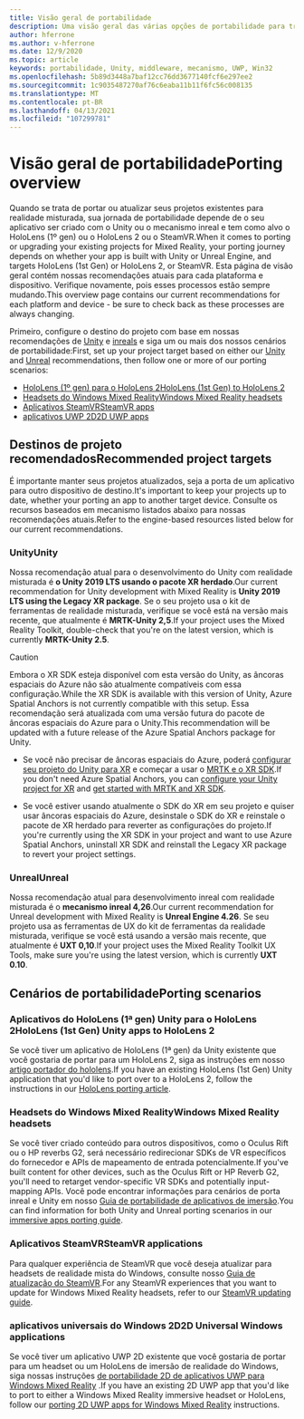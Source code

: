 ```yaml
---
title: Visão geral de portabilidade
description: Uma visão geral das várias opções de portabilidade para trazer os aplicativos existentes para a realidade misturada para o HoloLens e o VR.
author: hferrone
ms.author: v-hferrone
ms.date: 12/9/2020
ms.topic: article
keywords: portabilidade, Unity, middleware, mecanismo, UWP, Win32
ms.openlocfilehash: 5b89d3448a7baf12cc76dd3677140fcf6e297ee2
ms.sourcegitcommit: 1c9035487270af76c6eaba11b11f6fc56c008135
ms.translationtype: MT
ms.contentlocale: pt-BR
ms.lasthandoff: 04/13/2021
ms.locfileid: "107299781"
---
```

# <a name="porting-overview"></a><span data-ttu-id="1b964-104">Visão geral de portabilidade</span><span class="sxs-lookup"><span data-stu-id="1b964-104">Porting overview</span></span>

<span data-ttu-id="1b964-105">Quando se trata de portar ou atualizar seus projetos existentes para realidade misturada, sua jornada de portabilidade depende de o seu aplicativo ser criado com o Unity ou o mecanismo inreal e tem como alvo o HoloLens (1º gen) ou o HoloLens 2 ou o SteamVR.</span><span class="sxs-lookup"><span data-stu-id="1b964-105">When it comes to porting or upgrading your existing projects for Mixed Reality, your porting journey depends on whether your app is built with Unity or Unreal Engine, and targets HoloLens (1st Gen) or HoloLens 2, or SteamVR.</span></span> <span data-ttu-id="1b964-106">Esta página de visão geral contém nossas recomendações atuais para cada plataforma e dispositivo. Verifique novamente, pois esses processos estão sempre mudando.</span><span class="sxs-lookup"><span data-stu-id="1b964-106">This overview page contains our current recommendations for each platform and device - be sure to check back as these processes are always changing.</span></span>

<span data-ttu-id="1b964-107">Primeiro, configure o destino do projeto com base em nossas recomendações de [Unity](#unity) e [inreals](#unreal) e siga um ou mais dos nossos cenários de portabilidade:</span><span class="sxs-lookup"><span data-stu-id="1b964-107">First, set up your project target based on either our [Unity](#unity) and [Unreal](#unreal) recommendations, then follow one or more of our porting scenarios:</span></span>

- [<span data-ttu-id="1b964-108">HoloLens (1º gen) para o HoloLens 2</span><span class="sxs-lookup"><span data-stu-id="1b964-108">HoloLens (1st Gen) to HoloLens 2</span></span>](#hololens-1st-gen-unity-apps-to-hololens-2)
- [<span data-ttu-id="1b964-109">Headsets do Windows Mixed Reality</span><span class="sxs-lookup"><span data-stu-id="1b964-109">Windows Mixed Reality headsets</span></span>](#windows-mixed-reality-headsets)
- [<span data-ttu-id="1b964-110">Aplicativos SteamVR</span><span class="sxs-lookup"><span data-stu-id="1b964-110">SteamVR apps</span></span>](#steamvr-applications)
- [<span data-ttu-id="1b964-111">aplicativos UWP 2D</span><span class="sxs-lookup"><span data-stu-id="1b964-111">2D UWP apps</span></span>](#2d-universal-windows-applications)

## <a name="recommended-project-targets"></a><span data-ttu-id="1b964-112">Destinos de projeto recomendados</span><span class="sxs-lookup"><span data-stu-id="1b964-112">Recommended project targets</span></span>

<span data-ttu-id="1b964-113">É importante manter seus projetos atualizados, seja a porta de um aplicativo para outro dispositivo de destino.</span><span class="sxs-lookup"><span data-stu-id="1b964-113">It's important to keep your projects up to date, whether your porting an app to another target device.</span></span> <span data-ttu-id="1b964-114">Consulte os recursos baseados em mecanismo listados abaixo para nossas recomendações atuais.</span><span class="sxs-lookup"><span data-stu-id="1b964-114">Refer to the engine-based resources listed below for our current recommendations.</span></span>

### <a name="unity"></a><span data-ttu-id="1b964-115">Unity</span><span class="sxs-lookup"><span data-stu-id="1b964-115">Unity</span></span>

<span data-ttu-id="1b964-116">Nossa recomendação atual para o desenvolvimento do Unity com realidade misturada é **o Unity 2019 LTS usando o pacote XR herdado**.</span><span class="sxs-lookup"><span data-stu-id="1b964-116">Our current recommendation for Unity development with Mixed Reality is **Unity 2019 LTS using the Legacy XR package**.</span></span> <span data-ttu-id="1b964-117">Se o seu projeto usa o kit de ferramentas de realidade misturada, verifique se você está na versão mais recente, que atualmente é **MRTK-Unity 2,5**.</span><span class="sxs-lookup"><span data-stu-id="1b964-117">If your project uses the Mixed Reality Toolkit, double-check that you're on the latest version, which is currently **MRTK-Unity 2.5**.</span></span>

> [!CAUTION]
> <span data-ttu-id="1b964-118">Embora o XR SDK esteja disponível com esta versão do Unity, as âncoras espaciais do Azure não são atualmente compatíveis com essa configuração.</span><span class="sxs-lookup"><span data-stu-id="1b964-118">While the XR SDK is available with this version of Unity, Azure Spatial Anchors is not currently compatible with this setup.</span></span> <span data-ttu-id="1b964-119">Essa recomendação será atualizada com uma versão futura do pacote de âncoras espaciais do Azure para o Unity.</span><span class="sxs-lookup"><span data-stu-id="1b964-119">This recommendation will be updated with a future release of the Azure Spatial Anchors package for Unity.</span></span>
> 
> * <span data-ttu-id="1b964-120">Se você não precisar de âncoras espaciais do Azure, poderá [configurar seu projeto do Unity para XR](https://docs.unity3d.com/Manual/configuring-project-for-xr.html) e começar a usar o [MRTK e o XR SDK](https://docs.microsoft.com/windows/mixed-reality/mrtk-unity/configuration/getting-started-with-mrtk-and-xrsdk).</span><span class="sxs-lookup"><span data-stu-id="1b964-120">If you don't need Azure Spatial Anchors, you can [configure your Unity project for XR](https://docs.unity3d.com/Manual/configuring-project-for-xr.html) and [get started with MRTK and XR SDK](https://docs.microsoft.com/windows/mixed-reality/mrtk-unity/configuration/getting-started-with-mrtk-and-xrsdk).</span></span>
> 
> * <span data-ttu-id="1b964-121">Se você estiver usando atualmente o SDK do XR em seu projeto e quiser usar âncoras espaciais do Azure, desinstale o SDK do XR e reinstale o pacote de XR herdado para reverter as configurações do projeto.</span><span class="sxs-lookup"><span data-stu-id="1b964-121">If you're currently using the XR SDK in your project and want to use Azure Spatial Anchors, uninstall XR SDK and reinstall the Legacy XR package to revert your project settings.</span></span>

### <a name="unreal"></a><span data-ttu-id="1b964-122">Unreal</span><span class="sxs-lookup"><span data-stu-id="1b964-122">Unreal</span></span>

<span data-ttu-id="1b964-123">Nossa recomendação atual para desenvolvimento inreal com realidade misturada é o **mecanismo inreal 4,26**.</span><span class="sxs-lookup"><span data-stu-id="1b964-123">Our current recommendation for Unreal development with Mixed Reality is **Unreal Engine 4.26**.</span></span> <span data-ttu-id="1b964-124">Se seu projeto usa as ferramentas de UX do kit de ferramentas da realidade misturada, verifique se você está usando a versão mais recente, que atualmente é **UXT 0,10**.</span><span class="sxs-lookup"><span data-stu-id="1b964-124">If your project uses the Mixed Reality Toolkit UX Tools, make sure you're using the latest version, which is currently **UXT 0.10**.</span></span>

## <a name="porting-scenarios"></a><span data-ttu-id="1b964-125">Cenários de portabilidade</span><span class="sxs-lookup"><span data-stu-id="1b964-125">Porting scenarios</span></span>

### <a name="hololens-1st-gen-unity-apps-to-hololens-2"></a><span data-ttu-id="1b964-126">Aplicativos do HoloLens (1ª gen) Unity para o HoloLens 2</span><span class="sxs-lookup"><span data-stu-id="1b964-126">HoloLens (1st Gen) Unity apps to HoloLens 2</span></span>

<span data-ttu-id="1b964-127">Se você tiver um aplicativo de HoloLens (1ª gen) da Unity existente que você gostaria de portar para um HoloLens 2, siga as instruções em nosso [artigo portador do hololens](./porting-hl1-hl2.md).</span><span class="sxs-lookup"><span data-stu-id="1b964-127">If you have an existing HoloLens (1st Gen) Unity application that you'd like to port over to a HoloLens 2, follow the instructions in our [HoloLens porting article](./porting-hl1-hl2.md).</span></span>

### <a name="windows-mixed-reality-headsets"></a><span data-ttu-id="1b964-128">Headsets do Windows Mixed Reality</span><span class="sxs-lookup"><span data-stu-id="1b964-128">Windows Mixed Reality headsets</span></span>

<span data-ttu-id="1b964-129">Se você tiver criado conteúdo para outros dispositivos, como o Oculus Rift ou o HP reverbs G2, será necessário redirecionar SDKs de VR específicos do fornecedor e APIs de mapeamento de entrada potencialmente.</span><span class="sxs-lookup"><span data-stu-id="1b964-129">If you've built content for other devices, such as the Oculus Rift or HP Reverb G2, you'll need to retarget vendor-specific VR SDKs and potentially input-mapping APIs.</span></span> <span data-ttu-id="1b964-130">Você pode encontrar informações para cenários de porta inreal e Unity em nosso [Guia de portabilidade de aplicativos de imersão](porting-guides.md).</span><span class="sxs-lookup"><span data-stu-id="1b964-130">You can find information for both Unity and Unreal porting scenarios in our [immersive apps porting guide](porting-guides.md).</span></span>

### <a name="steamvr-applications"></a><span data-ttu-id="1b964-131">Aplicativos SteamVR</span><span class="sxs-lookup"><span data-stu-id="1b964-131">SteamVR applications</span></span>

<span data-ttu-id="1b964-132">Para qualquer experiência de SteamVR que você deseja atualizar para headsets de realidade mista do Windows, consulte nosso [Guia de atualização do SteamVR](updating-your-steamvr-application-for-windows-mixed-reality.md).</span><span class="sxs-lookup"><span data-stu-id="1b964-132">For any SteamVR experiences that you want to update for Windows Mixed Reality headsets, refer to our [SteamVR updating guide](updating-your-steamvr-application-for-windows-mixed-reality.md).</span></span>

### <a name="2d-universal-windows-applications"></a><span data-ttu-id="1b964-133">aplicativos universais do Windows 2D</span><span class="sxs-lookup"><span data-stu-id="1b964-133">2D Universal Windows applications</span></span>

<span data-ttu-id="1b964-134">Se você tiver um aplicativo UWP 2D existente que você gostaria de portar para um headset ou um HoloLens de imersão de realidade do Windows, siga nossas instruções [de portabilidade 2D de aplicativos UWP para Windows Mixed Reality](building-2d-apps.md) .</span><span class="sxs-lookup"><span data-stu-id="1b964-134">If you have an existing 2D UWP app that you'd like to port to either a Windows Mixed Reality immersive headset or HoloLens, follow our [porting 2D UWP apps for Windows Mixed Reality](building-2d-apps.md) instructions.</span></span>
